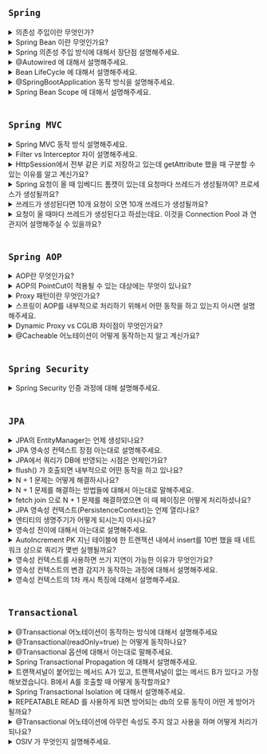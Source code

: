 ## `Spring`

<details>
  <summary>의존성 주입이란 무엇인가?</summary> 
  <br>

의존 관계 주입(Dependency Injection)이라고도 하며, 어떤 객체가 사용하는 의존 객체를 직접 만들어 사용하는게 아니라, `외부에서 주입 받아 사용`하는 방법이다. (new 연산자를 이용해서 객체를 생성하는 것이라고 생각하면 된다)

</details>

<details>
  <summary>Spring Bean 이란 무엇인가요?</summary>  
  <br>

Spring Bean 이란 IoC 컨테이너에서 관리하는 객체를 말한다.

- 스프링 IoC 컨테이너에 등록된 Bean들은 `의존성 관리가 수월`해진다.
- 스프링 IoC 컨테이너에 등록된 Bean들은 `싱글톤`의 형태이다

Spring Bean 으로 등록되었을 때 위와 같은 장점이 있다.

</details>

<details>
  <summary>Spring 의존성 주입 방식에 대해서 장단점 설명해주세요.</summary>
  <br>

- 생성자 주입
  - 제일 권장되는 방식이다. 필드에 final 을 추가하면 생성자에서 반드시 초기화 해주어야 하기 때문에 NPE를 방지하는데 도움을 줄 수 있다.
- Setter 주입
  - Setter 를 통해서도 의존성 주입을 할 수 있다. 하지만 Setter를 통해서 의존 관계를 변경할 수 있어 여러 명에서 개발할 때 예상치 못한 에러를 발생할 수 있다는 단점이 있다.
- 필드 주입
  - 필드 주입은 권장하지 않는 방식이다. 필드 주입을 통해서 주입을 해버리면 다른 의존 관계로 바꾸고 싶어도 바꿀 수가 없다. 그리고 DI 프레임 워크가 없다면 의존성 주입을 할 수 없다는 큰 단점이 있다.
  
</details>

<details>
  <summary>@Autowired 에 대해서 설명해주세요.</summary>
  <br>

해당 어노테이션이 존재하면 어노테이션이 붙어있는 클래스가 `IoC 컨테이너에 Bean`으로 등록되어 있는지 확인하고 등록되어 있다면 의존성 주입을 해주고, 등록되어 있지 않다면 런타임에 에러가 발생합니다.
</details>

<details>
  <summary>Bean LifeCycle 에 대해서 설명해주세요.</summary>
  <br>

IoC 컨테이너 생성 -> Bean 등록 -> Bean 객체들의 의존 관계 주입 -> 초기화 콜백 -> 소멸전 콜백 -> IoC 컨테이너 소멸

</details>

<details>
  <summary>@SpringBootApplication 동작 방식을 설명해주세요.</summary>
  <br>

SpringBootApplication 내부를 보면 `ComponentSacn`, `@SpringBootConfiguration`, `@EnableAutoConfiguration` 대표적으로 3가지가 존재한다.

- `ComponentScan`: 현재 어노테이션이 존재하는 같은 곳에 위치한 Bean 으로 등록할 수 있는 어노테이션을 찾아서 자동으로 Bean 으로 등록해주는 역할을 합니다.
- `EnableAutoConfigure`: 스프링 의존성에 autoconfigure 에 보면 자동으로 값들을 설정해준다. 대표적으로 Spring Boot 에서는 MVC 설정을 따로 하지 않아도 편리하게 사용할 수 있는데 이 어노테이션이 자동으로 번거로운 설정들을 대신 해줍니다.
- `SpringBootConfiguration` 은 Configration 과 거의 같은 어노테이션이지만, Spring Boot 에서 `@SpringBootTest` 어노테이션을 사용해서 테스트 코드에서 작동할 때 관련 설정들을 자동으로 읽어오도록 해주는 역할을 합니다.

</details>

<details>
  <summary>Spring Bean Scope 에 대해서 설명해주세요.</summary>
  <br>

- `싱글톤은 기본 스코프로 스프링 컨테이너의 시작과 종료까지 유지되는 가장 넓은 범위의 스코프`입니다.
- `프로토타입은 빈의 생성과 의존관계 주입까지만 관여하고 더는 관리하지 않는 매우 짧은 범위의 스코프`입니다.
- `request`는 웹 요청이 들어오고 나갈때까지 유지하는 스코프, `session`은 웹 세션이 생성, 종료할때까지, `application`은 웹 서블릿 컨텍스트와 같은 범위로 유지하는 스코프입니다.

</details>

<br>

## `Spring MVC`

<details>
  <summary>Spring MVC 동작 방식 설명해주세요.</summary>
  <br>

클라이언트에서 특정 Controller URI 로 요청이 오면 Filter 를 거친 후에 DispatcherServlet 이 응답을 받습니다. DispatcherServlet 은 요청 온 것을 `HadlerMapping` 에게 넘겨 어떤 Controller 의 URI 인지 찾도록 요청합니다. 그리고 `HandlerAdapter` 를 통해서 해당 컨트롤러 메소드를 호출하여 실제 오는 응답 값을 얻습니다. 만약 Controller 어노테이션과 model.addAttribute 같은 것들을 사용했다면 여기에 값을 담아서 옵니다.

1. DispatcherServlet 이 HandlerMapping 에게 해당 요청이 어떤 Controller 가 담당하는지 찾도록 요청합니다.
2. DispatcherServlet 이 어떤 Controller 인지 알았다면 HandlerAdapter 를 통해서 해당 클래스의 반환 값을 얻어오고 model.addAttribute 가 있다면 거기에 값을 넣어서 가져옵니다.
3. 리턴 값을 가지고 ViewResolver 를 통해서 View 를 찾아서 DispatcherServlet 에게 반환합니다.
4. DispatcherServlet 은 View 응답 생성 요청을 합니다.

그리고 Controller 라면 View 를 찾아야 하니 `ViewResolver`가 수행되어 어떤 뷰를 return 해주어야 하는지 찾게 됩니다.

</details>

<details>
  <summary>Filter vs Interceptor 차이 설명해주세요.</summary>
  <br>

![spring](https://user-images.githubusercontent.com/45676906/122227178-a1af6a00-cef1-11eb-8c22-23cbcb43bc03.png)

전체 구성는 위와 같습니다. `Filter -> DispatcherServelt -> Interceptor -> AOP -> Controller` 순으로 실행됩니다.

- `Filter`:
  - Filter 는 Spring 영역 밖에 위치합니다. 즉 ExceptionHandler 같은 것을 통해서 에러 처리를 할 수 없습니다. 즉, 앞단에서 XSS 방어 어떤 처리를 해야 할 때 사용하면 좋습니다.
  - 또한, Controller 이후 자원 처리가 끝난 후 응답 처리에 대해서도 변경, 조작을 수행할 수 있다. 즉, Servlet 영역이다 보니 Request, Resposne 조작할 수 있음
  - `Filter`는 Web Application(Tomcat을 사용할 경우 web.xml)에 등록한다.
- `Interceptor`
  - Spring 영역 안에 있어 Spring 모든 Bean에 접근 가능합니다. 그리고 Controller 앞 뒤 로 끼어들 수 있는 메소드를 제공합니다.
  - `Interceptor`는 Spring의 Application Context에 등록합니다.

<img width="765" alt="스크린샷 2021-11-30 오전 1 26 25" src="https://user-images.githubusercontent.com/45676906/143905208-b0137a50-15b3-4358-a07c-f3c321cd83b8.png">

</details>


<details>
  <summary>HttpSession에서 전부 같은 키로 저장하고 있는데 getAttribute 했을 때 구분할 수 있는 이유를 알고 계신가요?</summary>
  <br>

1. 클라이언트(웹 브라우저의 사용자)가 처음으로 웹 어플리케이션을 방문하거나 request.getSession()을 통해 HttpSession을 처음으로 가져 오면 `서블릿 컨테이너`는 새로운 HttpSession 객체를 생성하고 길고 unique한 ID를 생성 후, 서버의 메모리에 저장합니다.
2. 서블릿 컨테이너는 `JSESSIONID`란 이름을 key로, 생성한 session ID를 value로 하여 HTTP 응답의 Set-Cookie header에 cookie로 설정합니다
3. 브라우저는 다음 요청부터 `Request Headers`에 `JSESSIONID`를 담아서 서버로 요청을 보냅니다.
4. `서블릿 컨테이너`는 들어오는 모든 HTTP request의 cookie header에서 `JSESSIONID`라는 이름의 cookie가 있는지 확인하고 해당 값 (session ID)을 사용하여 서버의 메모리에 저장된 HttpSession을 가져옵니다.

</details>

<details>
  <summary>Spring 요청이 올 때 임베디드 톰캣이 있는데 요청마다 쓰레드가 생성될까여? 프로세스가 생성될까요?</summary>
  <br>

쓰레드가 생성됩니다.

</details>

<details>
  <summary>쓰레드가 생성된다면 10개 요청이 오면 10개 쓰레드가 생성될까요?</summary>
  <br>

10개의 쓰레드가 생성됩니다. 톰캣 기본 설정으로 내부에 200개의 쓰레드가 존재합니다.

</details>

<details>
  <summary>요청이 올 때마다 쓰레드가 생성된다고 하셨는데요. 이것을 Connection Pool 과 연관지어 설명해주실 수 있을까요?</summary>
  <br>
</details>

<br>

## `Spring AOP`

<details>
  <summary>AOP란 무엇인가요?</summary>
  <br>

AOP는 `Aspect Oriented Programming` 으로 `관점 지향 프로그래밍` 이다. `흩어진 관심사`를 `Aspect` 라는 모듈화를 시켜 중복되는 코드를 재사용하겠다는 것이 취지이다. 그리고 `Proxy Pattern`을 사용한다.

- Aspect: 공통 코드를 모아놓는 모듈
- Advice: 실질적으로 어떤 일을 해야 하는지를 담고 있음
- PointCut: 어디에 적용해야 하는지에 대한 정보를 담고 있음
- Target: Aspect 에 적용이 되는 대상
- Join Point: Advice 가 적용될 위치
- Weaving : Advice 를 핵심 로직코드에 적용하는 것

<br>

Spring AOP 에서는 `Dynamic Proxy`를 사용해서 기존의 코드를 건드리지 않고 코드를 추가하는 방식을 사용한다. 코드를 추가할 때는 3가지 방법이 있다.

- 컴파일
- 로드 타임
- `런타임` : 스프링에서는 `런타임`에 동작합니다. (`Dynamic Proxy`는 런타임 시점에 인터페이스를 구현하는 클래스 또는 인스턴스를 만드는 기술을 말한다)


</details>

<details>
  <summary>AOP의 PointCut이 적용될 수 있는 대상에는 무엇이 있나요?</summary>
  <br>

Parameter, Method, Class, Package, Annotation 등등 인거 같은?!
</details>

<details>
  <summary>Proxy 패턴이란 무엇인가요?</summary>
  <br>

`프록시 패턴`이란 실제 클래스가 구현하고 있는 인터페이스를 똑같이 구현하고, 실제 클래스를 참조하면서 프록시 클래스를 만듭니다. 그리고 `프록시 클래스에서 추가하고자 하는 코드를 추가하고 중간에 실제 코드를 호출하는 방식입니다.`

</details>

<details>
  <summary>스프링이 AOP를 내부적으로 처리하기 위해서 어떤 동작을 하고 있는지 아시면 설명해주세요.</summary>
  <br>
  
Spring AOP는 런타임에 A 라는 클래스가 Bean 으로 등록될 때 A 라는 클래스를 참조하는 `Proxy` 객체를 만든 후에 흩어진 관심사의 코드를 `Weaving` 시킨 후에 작동하게 만듭니다. (Dynamic Proxy)

</details>

<details>
  <summary>Dynamic Proxy vs CGLIB 차이점이 무엇인가요?</summary>
  <br>

1. 스프링에서는 CGLib, Dynamic Proxy 를 사용해서 프록시 패턴을 구현하고 있습니다.
2. `Dynamic Proxy`는 인터페이스 타입만 생성할 수 있는 반면에 `CGLib`은 실제 구현하고자 하는 타입을 생성할 수 있어서 인터페이스를 구현하지 않는데 프록시 객체를 만들어야 하는 경우에는 `CGLib`을 사용합니다.
  
</details>

<details>
  <summary>@Cacheable 어노테이션이 어떻게 동작하는지 알고 계신가요?</summary> 
  <br>
</details>

<br>

## `Spring Security`

<details>
  <summary>Spring Security 인증 과정에 대해 설명해주세요.</summary>
  <br>
</details>

<br>

## `JPA`

<details>
  <summary>JPA의 EntityManager는 언제 생성되나요?</summary>
  <br>

`EntityManagerFactory`를 통해서 요청이 올 때마다 `EntityManager`를 생성합니다. `EntityManager`는 내부적으로 데이터베이스 커넥션 풀을 사용합니다.

![image](https://user-images.githubusercontent.com/45676906/130561404-a884dac8-c921-4b6d-959e-7d4fb1813982.png)

<br>

![image](https://user-images.githubusercontent.com/45676906/130563981-94e22733-8c94-413c-9d5c-18fa93ed0c49.png)

- `EntityManagerFactory`는 하나만 생성해서 애플리케이션 전체에서 공유해서 사용합니다.
  - `JPA를 통작시키기 위해서는 기반 객체를 만들고 JPA 구현체에 따라서는 데이터베이스 커넥션 풀도 생성하므로 엔티티 매니저 팩토리를 생성하는 비용은 아주 큽니다.`
- `EntityManager`는 쓰레드간에 공유해서 사용하면 안됩니다.

</details>

<details>
  <summary>JPA 영속성 컨텍스트 장점 아는대로 설명해주세요.</summary>
  <br>

- 1차 캐시 : 영속성 컨텍스트는 내부에 캐시를 가지고 있는데 이것을 `1차 캐시`라고 합니다. 1차 캐시에 없으면 DB 에서 조회해옵니다. 1차 캐시에 있다면 DB 쿼리를 날리지 않습니다.(JPA는 1차 캐시를 통해서 반복 가능한 읽기(REPEATABLE RAD) 등급의 트랜잭션 격리 수준을 데이터베이스가 아닌 애플리케이션 차원에서 제공한다는 장점이 있습니다.)
- 변경 감지(Dirty Checking) : 스냅샷을 1차 캐시에 들어온 데이터를 스냅샷을 찍어놓습니다. commit 되는 시점에 Entity와 스냅샷과 비교하여 다르다면 update SQL을 생성합니다.
- 지연 로딩(Lazy Loading) : FetchType을 LAZY로 설정해놓으면 연관관계의 객체를 프록시로 가져온 후에 실제 그 객체가 사용될 때 DB에 쿼리를 날려서 가져옵니다.
- 동일성 보장: 동일성 비교가 가능합니다.(== 사용 가능)
- 쓰기 지연 : `엔티티 매니저는 트랜잭션을 커밋하기 직전까지 데이터베이스에 엔티티를 저장하지 않고 내부 쿼리 저장소에 INSERT SQL을 차곡차곡 모아둡니다.` 그리고 트랜잭션을 커밋할 때 모아둔 쿼리를 데이터베이스에 보내는데 이것을 `트랜잭션을 지원하는 쓰기 지연` 이라 합니다.

<img width="987" alt="스크린샷 2021-08-25 오전 7 45 21" src="https://user-images.githubusercontent.com/45676906/130699692-8ded3c99-0b25-415f-abe4-14d8aa6d9799.png">

</details>

<details>
  <summary>JPA에서 쿼리가 DB에 반영되는 시점은 언제인가요?</summary>
  <br>

커밋하는 시점에 쓰기 지연 SQL 저장소에 있던 쿼리들이 flush 되면서 데이터베이스에 반영이 됩니다. (트랜잭션 `commit()`이 호출되거나, 강제로 `flush()` 메소드가 호출될 때 쿼리가 실행되어 DB에 반영됩니다.)

</details>

<details>
  <summary>flush() 가 호출되면 내부적으로 어떤 동작을 하고 있나요?</summary>
  <br>

1. `em.flush()` 직접 호출
2. 트랜잭션 커밋 시 플러시가 자동 호출됩니다.
3. JPQL 쿼리 실행 시 플러시가 자동 호출됩니다.

플러시를 호출하는 방법은 위와 같이 3가지 입니다. `플러시(flush())`는 영속성 컨텍스트의 변경 내용을 데이터베이스에 반영합니다. 플러시를 실행하면 구체적으로 다음과 같은 일이 일어납니다.

1. 변경 감지가 동작해서 영속성 컨텍스트에 있는 모든 엔티티를 스냅샷과 비교해서 수정된 엔티티를 찾는다. 수정된 엔티티는 수정 쿼리를 만들어 쓰기 지연 SQL 저장소에 등록한다.
2. 쓰기 지연 SQL 저장소의 쿼리를 데이터베이스에 전송합니다.(등록, 수정, 삭제 쿼리)

</details>

<details>
  <summary>N + 1 문제는 어떻게 해결하시나요?</summary>
  <br>

N + 1 쿼리는 `@OneToMany` 관계에서 즉시로딩을 사용할 때 혹은 지연 로딩시에는 반복문을 돌면서 하위 객체를 조회할때  발생합니다. 정확한 의미는 1개의 쿼리를 실행했을 때, 내부에 존재하는 컬렉션들을 조회해오면서 생기는 문제입니다. 기본적으로 되도록이면 @OneToMany의 매핑을 하지 않을 수 있다면 하지 않는 것이 최고의 예방책입니다.

만약 그런 객체를 가져와야 하는 경우 `Fetch Join`이라고 하는 JPQL의 join fetch를 사용합니다. 쿼리 한 번으로 해결할 수 있고, 또 다른 방법으로는 `EntityGraph`를 사용하는 방법이 있습니다.

</details>

<details>
  <summary>N + 1 문제를 해결하는 방법들에 대해서 아는대로 말해주세요.</summary>
  <br>
</details>

<details>
  <summary>fetch join 으로 N + 1 문제를 해결하였으면 이 때 페이징은 어떻게 처리하셨나요?</summary>
  <br>
</details>

<details>
  <summary>JPA 영속성 컨텍스트(PersistenceContext)는 언제 열리나요?</summary>
  <br>

트랜잭션이 시작될 때 영속성 컨텍스트(PersistenceContext)가 열립니다.(엔티티 매니저를 만들면 그 내부에 영속성 컨텍스트가 생성됩니다.)
</details>

<details>
  <summary>엔티티의 생명주기가 어떻게 되시는지 아시나요?</summary>
  <br>

![image](https://user-images.githubusercontent.com/45676906/130695392-5133df99-f7b6-4812-be15-365147005b91.png)

- 비영속(new): 영속성 컨텍스트와 전혀 관계가 없는 새로운 상태
- 영속(managed): 영속성 컨텍스트에 관리되는 상태
- 준영속(detached): 영속성 컨텍스트에 저장되었다가 분리된 상태
- 삭제 (removed): 삭제된 상태

</details>

<details>
  <summary>영속성 전이에 대해서 아는대로 설명해주세요.</summary>
  <br>
</details>

<details>
  <summary>AutoIncrement PK 지닌 테이블에 한 트랜잭션 내에서 insert를 10번 했을 때 네트워크 상으로 쿼리가 몇번 실행될까요?</summary>
  <br>
</details>

<details>
  <summary>영속성 컨텍스트를 사용하면 쓰기 지연이 가능한 이유가 무엇인가요?</summary>

데이터를 저장하면 등록 쿼리를 데이터베이스에 바로 보내지 않고 메모리에 모아 둡니다. 그리고 트랜잭션을 커밋할 때 등록 쿼리를 데이터베이스에 보낸 후에 커밋하기 때문에 가능합니다.

</details>

<details>
  <summary>영속성 컨텍스트의 변경 감지가 동작하는 과정에 대해서 설명해주세요.</summary>

엔티티의 변경사항을 데이터베이스에 자동으로 반영하는 기능을 `변경 감지`라고 합니다. JPA는 엔티티를 영속성 컨텍스트에 보관할 때, `최초 상태를 복사해서 저장해두는데 이것을 스냅샷이라고 합니다.` 그리고 플러시 시점에 스냅샷과 엔티티를 비교해서 변경된 엔티티를 찾습니다. `변경 감지는 영속성 컨텍스트가 관리하는 영속 상태의 엔티티에만 적용됩니다.` 

1. 트랜잭션을 커밋하면 엔티티 매니저 내부에서 먼저 `flush()`가 호출됩니다.
2. 엔티티와 스냅샷을 비교해서 변경된 엔티티를 찾습니다.
3. 변경된 엔티티가 있으면 수정 쿼리를 생성해서 쓰기 지연 SQL 저장소에 보냅니다.
4. 쓰기 지연 저장소의 SQL을 데이터베이스에 보닙니다.
5. 데이터베이스 트랜잭션을 커밋합니다.

</details>

<details>
  <summary>영속성 컨텍스트의 1차 캐시 특징에 대해서 설명해주세요.</summary>

## `엔티티 조회, 1차 캐시`

<img width="703" alt="스크린샷 2021-08-25 오전 7 13 32" src="https://user-images.githubusercontent.com/45676906/130697054-93744483-9c26-4764-8864-18a645a130ba.png">

```java
// 엔티티를 생성한 상태 (비영속)
Member member = new Member();
member.setId(1L);
member.setUsername("Gyunny");

// 엔티티를 영속
em.persist(member);   
```

영속성 컨텍스트는 내부에 캐시를 가지고 있는데 이것을 `1차 캐시`라고 합니다. 영속 상태의 엔티티는 모두 이곳에 저장됩니다. 즉, 영속성 컨텍스트 내부에 Map이 하나 있는데 키는 @Id로 매핑한 식별자이고 값은 엔티티 인스턴스입니다.

<br> <br>

## `1차 캐시에서 조회`

```java
// 엔티티를 생성한 상태 (비영속)
Member member = new Member();
member.setId(1L);
member.setUsername("Gyunny");

// 엔티티를 영속
em.persist(member);   

// 1차 캐시에서 조회
Member findMember = em.find(Member.class, "1L");
```

<img width="980" alt="스크린샷 2021-08-25 오전 7 19 18" src="https://user-images.githubusercontent.com/45676906/130697561-1b0c585c-0a4b-4c0c-ab57-82278ba751a2.png">

em.find()를 호출하면 우선 1차 캐시에서 식별자 값으로 엔티티를 찾습니다.

<br> <br>

## `만약 1차 캐시에 없는 2번 Member를 조회한다면?`

```java
Member findMember2 = em.find(Member.class, 2L);
```

<img width="1471" alt="스크린샷 2021-08-25 오전 7 21 24" src="https://user-images.githubusercontent.com/45676906/130697770-f840afea-6b3c-4f4a-a146-67a7c5227e64.png">

만약 em.find()를 호출했는데 엔티티가 1차 캐시에 없으면 엔티티 매니저는 데이터베이스를 조회해서 결과로 나온 Member2를 1차 캐시에 저장한 후에 영속 상태의 엔티티를 반환합니다.
(한 트랜잭션 안에서만 효과가 있기 때문에 막 그렇게 성능의 이점이 있지는 않음!)

<br>

![스크린샷 2021-08-25 오전 7 26 57](https://user-images.githubusercontent.com/45676906/130698357-c7adabcf-5159-4d93-9877-180d76f35865.png)

위와 같이 `엔티티를 영속 상태`로 만든 후에 `em.find()`를 통해서 조회했을 때 실제로 1차 캐시에서 조회를 하는지 알아보겠습니다.

<br>

![스크린샷 2021-08-25 오전 7 29 17](https://user-images.githubusercontent.com/45676906/130698478-d9f3c305-5a03-49cb-b06d-1e6dd6151364.png)

결과를 보면 `em.find()`를 했을 때 `SELECT` 쿼리가 실행되지 않은 것을 볼 수 있습니다. 즉, DataBase에서 조회한 것이 아니라 1차 캐시에서 조회해서 결과를 반환한 것을 알 수 있습니다.

이번에는 위에서 말했던 것처럼 1차 캐시에 없는 멤버를 조회했을 때는 어떻게 되는지 알아보겠습니다.

![스크린샷 2021-08-25 오전 7 35 31](https://user-images.githubusercontent.com/45676906/130698993-f223f7d5-a8b7-4aec-bc76-d2b76e103da4.png)

1번 멤버가 DB에 존재하는 상태로 1번 멤버를 두 번 find() 하는 코드입니다. 위 코드의 결과를 예측해보면 첫 번째 find()만 SELECT 쿼리가 실행되고 두 번째 find()는 1차 캐시에서 가져오기 때문에 SELECT 쿼리가 실행되지 않을 것이라 예상할 수 있습니다. 실제로 그런지 한번 실행해보겠습니다.

![스크린샷 2021-08-25 오전 7 38 17](https://user-images.githubusercontent.com/45676906/130699148-3306a37b-742e-4678-b2dc-bf2b80bbf7c4.png)

결과를 보면 예상했던 대로 SELECT 쿼리가 한번만 실행된 것을 확인할 수 있습니다. (하지만 현업에선 그렇게~ 도움을 주진 않는다고 하는,,)

</details>

<br>

## `Transactional`

<details>
  <summary>@Transactional 어노테이션이 동작하는 방식에 대해서 설명해주세요</summary>
  <br>

`Spring AOP`를 사용해서 동작하게 됩니다. 해당 어노테이션이 붙어있는 메소드를 호출하면 `프록시 객체의 메소드가 먼저 호출`됩니다. (프록시 내부에 트랜잭션 코드가 존재하고 실제 메소드를 여기서 호출함) 그리고 트랜잭션이 시작되고 실제 클래스의 메소드가 호출되고 커밋되는 방식으로 진행됩니다. (`Proxy` 객체를 생성해서 내부에 클래스 객체를 넣어두고 앞뒤로 commit과 rollback처리를 해준다.)

</details>

<details>
  <summary>@Transactional(readOnly=true) 는 어떻게 동작하나요?</summary>
  <br>

엔티티가 영속성 컨텍스트에 관리되면 1차 캐시, 변경 감지, 지연 로딩, 동일성 보장, 쓰기 지연 5가지 이점을 얻을 수 있습니다.

그런데 트랜잭션에 `readOnly=ture` 설정하면 스프링 프레임워크가 하이버네이트 세션 플러시 모드를 `MANUAL`로 설정한다.

그리고 `readOnly`를 사용하면 `해당 트랜잭션 내에서 쓰기 작업을 할 수 없습니다.` 즉, `읽기 전용이기 때문에 영속성 컨텍스트는 스냅샷을 보관하지 않습니다.` 따라서 메모리 사용량을 최적화할 수 있습니다.

즉, 강제로 플러시를 호출하지 않는 한 플러시가 일어나지 않습니다. 따라서 트랜잭션을 커밋하더라도 영속성 컨텍스트가 플러시 되지 않아서 엔티티의 등록, 수정, 삭제가 동작하지 않고 또한 읽기 전용으로 영속성 컨텍스트는 변경 감지를 위한 스냅샷을 보관하지 않으므로 성능이 향상됩니다.

</details>

<details>
  <summary>@Transactional 옵션에 대해서 아는대로 말해주세요.</summary>
  <br>

- `Propagation`
- `Isolation`
- `timeout`
- `readOnly`
- `rollbackForClassName`
- `rollbackFor`

</details>


<details>
  <summary>Spring Transactional Propagation 에 대해서 설명해주세요.</summary>
  <br>

- REQUIRED: 아무 설정도 하지 않는 DEFAULT 설정입니다. `REQUIRED`는 부모 트랜잭션이 존재하는 상황에서 자식 트랜잭션을 호출하면 자식 트랜잭션도 부모 트랜잭션에 합류합니다. 그리고 자식에서 에러가 발생해도 부모 까지 모두 Rollback 되고, 부모에서 에러가 발생해도 자식도 모두 Rollback 된다는 특징이 있습니다.
- REQUIRED_NEW: 무조건 새로운 트랜잭션을 만듭니다. 부모에서 에러가 발생하더라도 자식에서 문제가 없다면 문제 없이 트랜잭션 Commit 됩니다.
- NESTED : 부모 트랜잭션이 존재하면 부모 트랜잭션에 중첩시키고, 부모 트랜잭션이 존재하지 않는다면 새로운 트랜잭션을 생성한다. 부모 트랜잭션에 예외가 발생하면 자식 트랜잭션도 Rollback한다. 자식 트랜잭션에 예외가 발생하더라도 부모 트랜잭션은 Rollback하지 않는다.
- MANDATORY : 무조건 부모 트랜잭션에 합류시킵니다. 부모 트랜잭션이 존재하지 않는다면 예외를 발생시킵니다.

</details>

<details>
  <summary>트랜잭셔널이 붙어있는 메서드 A가 있고, 트랜잭셔널이 없는 메서드 B가 있다고 가정해보겠습니다. B에서 A를 호출할 때 어떻게 동작할까요?</summary>
  <br>
</details>

<details>
  <summary>Spring Transactional Isolation 에 대해서 설명해주세요.</summary>
  <br>

특별히 설정하지 않으면 `Isolation.Default`가 설정됩니다. `Isolation.Default`는 현재 사용하고 있는 `RDBS` 기본 격리 레벨을 따라 갑니다. 저는 `MySQL InnoDB`를 사용하고 있기 때문에 `REPEATABLE READ`가 사용됩니다.

</details>

<details>
  <summary>REPEATABLE READ 를 사용하게 되면 방어되는 db의 오류 동작이 어떤 게 방어가 될까요?</summary>
  <br>

`READ COMMITTED`에서 `UNREPETABLE READ`가 발생한다는 문제가 있습니다. `UNREPEATABLE READ`는 A 트랜잭션에 C 라는 쿼리로 테이블을 조회했을 때 결과가 1건이 나왔습니다. 그런데 이 때 B 트랜잭션에서 제가 조회했던 곳의 필드 값을 Update 했습니다. 그리고 제가 한번 더 C 라는 쿼리로 조회했는데 이번에는 결과가 2건이 나오게 되는 이런 상황, 같은 트랜잭션에서 같은 쿼리를 날렸는데 결과가 다른 문제를 `UNREPEATABLE READ` 라고 하고 `REPEATABLE READ`는 이러한 문제를 해결하였습니다.

</details>

<details>
  <summary>@Transactional 어노테이션에 아무런 속성도 주지 않고 사용을 하며 어떻게 처리가 되나요?</summary>
  <br>

Propagtaion은 REQUIRED 가 적용되고, Isolation Level 은 사용하는 RDBMS 의 고립 레벨을 따라 갑니다. 그리고 RuntimeException, Error 일 때 Rollback 되도록 설정 되어 있습니다.

</details>

<details>
  <summary>OSIV 가 무엇인지 설명해주세요.</summary>
  <br>

`OSIV(Open Session In View)`는 영속성 컨텍스트를 뷰까지 열어둔다는 뜻입니다. 영속성 컨텍스트가 살아있으면 엔티티는 영속 상태로 유지됩니다. 따라서 뷰에서도 지연 로딩을 사용할 수 있습니다. 초기 설정이 `OSIV=true` 인데, `OSIV=false`로 바꿔서 `View Layer`에서는 영속성 컨텍스트를 열어놓지 않도록 할 수 있습니다.

[참고](https://github.com/wjdrbs96/Today-I-Learn/blob/master/JPA/13%EC%9E%A5.md#osiv%EB%9E%80)

</details>
